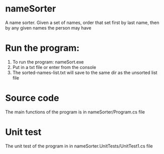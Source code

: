 # nameSorter
A name sorter. Given a set of names, order that set first by last name, then by any given names the person may have

# Run the program:
1. To run the program: nameSort.exe 
2. Put in a txt file or enter from the console
3. The sorted-names-list.txt will save to the same dir as the unsorted list file

# Source code
The main functions of the program is in nameSorter/Program.cs file

# Unit test
The unit test of the program in in nameSorter.UnitTests/UnitTest1.cs file
